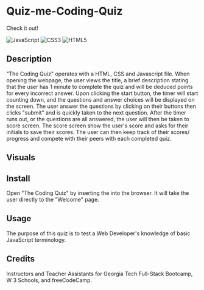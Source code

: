 # Quiz-me-Coding-Quiz

Check it out! 

![JavaScript](https://img.shields.io/badge/javascript-%23323330.svg?style=for-the-badge&logo=javascript&logoColor=%23F7DF1E) ![CSS3](https://img.shields.io/badge/css3-%231572B6.svg?style=for-the-badge&logo=css3&logoColor=white) ![HTML5](https://img.shields.io/badge/html5-%23E34F26.svg?style=for-the-badge&logo=html5&logoColor=white)

## Description
"The Coding Quiz" operates with a HTML, CSS and Javascript file. When opening the webpage, the user views the title, a brief description stating that the user has 1 minute to complete the quiz and will be deduced points for every incorrect answer. Upon clicking the start button, the timer will start counting down, and the questions and answer choices will be displayed on the screen. The user answer the questions by clicking on their buttons then clicks "submit" and is quickly taken to the next question. After the timer runs out, or the questions are all answered, the user will then be taken to score screen. The score screen show the user's score and asks for their initials to save their scores. The user can then keep track of their scores/ progress and compete with their peers with each completed quiz.

## Visuals

## Install
Open "The Coding Quiz" by inserting the  into the browser. It will take the user directly to the "Welcome" page.

## Usage
The purpose of this quiz is to test a Web Developer's knowledge of basic JavaScript terminology.

## Credits
Instructors and Teacher Assistants for Georgia Tech Full-Stack Bootcamp, W 3 Schools, and freeCodeCamp. 

